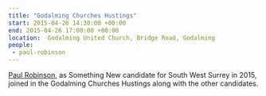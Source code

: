 ```yaml
---
title: "Godalming Churches Hustings"
start: 2015-04-26 14:30:00 +00:00
end: 2015-04-26 17:00:00 +00:00
location:  Godalming United Church, Bridge Road, Godalming
people:
 - paul-robinson
---
```


[Paul Robinson](/people/paul-robinson), as Something New candidate for South West Surrey in 2015, joined in the Godalming Churches Hustings along with the other candidates.